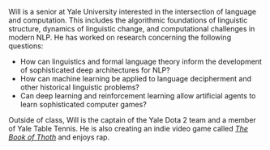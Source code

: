 Will is a senior at Yale University interested in the intersection of language and computation. This includes the algorithmic foundations of linguistic structure, dynamics of linguistic change, and computational challenges in modern NLP. He has worked on research concerning the following questions:

* How can linguistics and formal language theory inform the development of sophisticated deep architectures for NLP?
* How can machine learning be applied to language decipherment and other historical linguistic problems?
* Can deep learning and reinforcement learning allow artificial agents to learn sophisticated computer games?

Outside of class, Will is the captain of the Yale Dota 2 team and a member of Yale Table Tennis. He is also creating an indie video game called [*The Book of Thoth*](http://snorridev.github.io/thoth/) and enjoys rap.

